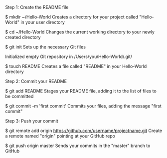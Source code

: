 Step 1: Create the README file

$ mkdir ~/Hello-World
Creates a directory for your project called "Hello-World" in your user directory


$ cd ~/Hello-World
Changes the current working directory to your newly created directory


$ git init
Sets up the necessary Git files

Initialized empty Git repository in /Users/you/Hello-World/.git/

$ touch README
Creates a file called "README" in your Hello-World directory

Step 2: Commit your README

$ git add README
Stages your README file, adding it to the list of files to be committed

$ git commit -m 'first commit'
Commits your files, adding the message "first commit"

Step 3: Push your commit

$ git remote add origin https://github.com/username/projectname.git
Create a remote named "origin" pointing at your GitHub repo

$ git push origin master
Sends your commits in the "master" branch to GitHub
